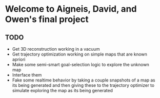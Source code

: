 # Welcome to Aigneis, David, and Owen's final project

## TODO
- Get 3D reconstruction working in a vacuum
- Get trajectory optimization working on simple maps that are known apriori
- Make some semi-smart goal-selection logic to explore the unknown map
- Interface them
- Fake some realtime behavior by taking a couple snapshots of a map as its being generated and then giving these to the trajectory optimizer to simulate exploring the map as its being generated